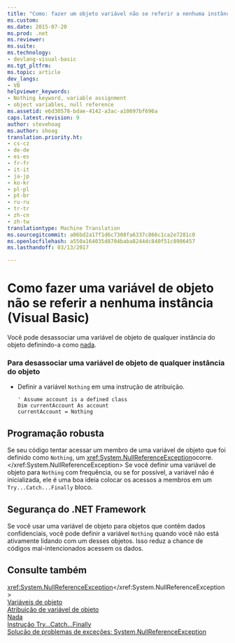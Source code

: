 ```yaml
---
title: "Como: fazer um objeto variável não se referir a nenhuma instância (Visual Basic) | Documentos do Microsoft"
ms.custom: 
ms.date: 2015-07-20
ms.prod: .net
ms.reviewer: 
ms.suite: 
ms.technology:
- devlang-visual-basic
ms.tgt_pltfrm: 
ms.topic: article
dev_langs:
- VB
helpviewer_keywords:
- Nothing keyword, variable assignment
- object variables, null reference
ms.assetid: e6d30578-bdae-4142-a3ac-a10697bf696a
caps.latest.revision: 9
author: stevehoag
ms.author: shoag
translation.priority.ht:
- cs-cz
- de-de
- es-es
- fr-fr
- it-it
- ja-jp
- ko-kr
- pl-pl
- pt-br
- ru-ru
- tr-tr
- zh-cn
- zh-tw
translationtype: Machine Translation
ms.sourcegitcommit: a06bd2a17f1d6c7308fa6337c866c1ca2e7281c0
ms.openlocfilehash: a550a164035d8704baba8244dc840f51c8906457
ms.lasthandoff: 03/13/2017

---
```

# <a name="how-to-make-an-object-variable-not-refer-to-any-instance-visual-basic"></a>Como fazer uma variável de objeto não se referir a nenhuma instância (Visual Basic)
Você pode desassociar uma variável de objeto de qualquer instância do objeto definindo-a como [nada](../../../../visual-basic/language-reference/nothing.md).  
  
### <a name="to-disassociate-an-object-variable-from-any-object-instance"></a>Para desassociar uma variável de objeto de qualquer instância do objeto  
  
-   Definir a variável `Nothing` em uma instrução de atribuição.  
  
    ```  
    ' Assume account is a defined class  
    Dim currentAccount As account  
    currentAccount = Nothing  
    ```  
  
## <a name="robust-programming"></a>Programação robusta  
 Se seu código tentar acessar um membro de uma variável de objeto que foi definido como `Nothing`, um <xref:System.NullReferenceException>ocorre.</xref:System.NullReferenceException> Se você definir uma variável de objeto para `Nothing` com frequência, ou se for possível, a variável não é inicializada, ele é uma boa ideia colocar os acessos a membros em um `Try...Catch...Finally` bloco.  
  
## <a name="net-framework-security"></a>Segurança do .NET Framework  
 Se você usar uma variável de objeto para objetos que contêm dados confidenciais, você pode definir a variável `Nothing` quando você não está ativamente lidando com um desses objetos. Isso reduz a chance de códigos mal-intencionados acessem os dados.  
  
## <a name="see-also"></a>Consulte também  
 <xref:System.NullReferenceException></xref:System.NullReferenceException>   
 [Variáveis de objeto](../../../../visual-basic/programming-guide/language-features/variables/object-variables.md)   
 [Atribuição de variável de objeto](../../../../visual-basic/programming-guide/language-features/variables/object-variable-assignment.md)   
 [Nada](../../../../visual-basic/language-reference/nothing.md)   
 [Instrução Try...Catch...Finally](../../../../visual-basic/language-reference/statements/try-catch-finally-statement.md)   
 [Solução de problemas de exceções: System.NullReferenceException](http://msdn.microsoft.com/library/4822b0b4-8105-43fb-887a-3cc51ff02899)
